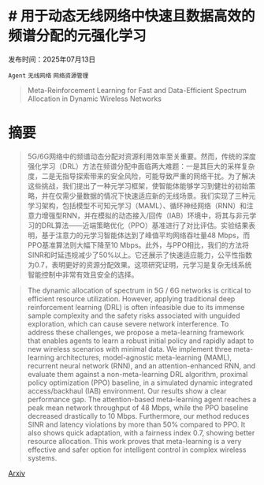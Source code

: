 # # 用于动态无线网络中快速且数据高效的频谱分配的元强化学习

发布时间：2025年07月13日

`Agent` `无线网络` `网络资源管理`

> Meta-Reinforcement Learning for Fast and Data-Efficient Spectrum Allocation in Dynamic Wireless Networks

# 摘要

> 5G/6G网络中的频谱动态分配对资源利用效率至关重要。然而，传统的深度强化学习（DRL）方法在频谱分配中面临两大难题：一是其巨大的采样复杂度，二是无指导探索带来的安全风险，可能导致严重的网络干扰。为了解决这些挑战，我们提出了一种元学习框架，使智能体能够学习到健壮的初始策略，并在仅需少量数据的情况下快速适应新的无线场景。我们实现了三种元学习架构，包括模型不可知元学习（MAML）、循环神经网络（RNN）和注意力增强型RNN，并在模拟的动态接入/回传（IAB）环境中，将其与非元学习的DRL算法——近端策略优化（PPO）基准进行了对比评估。实验结果表明，基于注意力的元学习智能体达到了峰值平均网络吞吐量48 Mbps，而PPO基准算法则大幅下降至10 Mbps。此外，与PPO相比，我们的方法将SINR和时延违规减少了50%以上。它还展示了快速适应能力，公平性指数为0.7，表明更好的资源分配效果。这项研究证明，元学习是复杂无线系统智能控制中非常有效且安全的选择。


> The dynamic allocation of spectrum in 5G / 6G networks is critical to efficient resource utilization. However, applying traditional deep reinforcement learning (DRL) is often infeasible due to its immense sample complexity and the safety risks associated with unguided exploration, which can cause severe network interference. To address these challenges, we propose a meta-learning framework that enables agents to learn a robust initial policy and rapidly adapt to new wireless scenarios with minimal data. We implement three meta-learning architectures, model-agnostic meta-learning (MAML), recurrent neural network (RNN), and an attention-enhanced RNN, and evaluate them against a non-meta-learning DRL algorithm, proximal policy optimization (PPO) baseline, in a simulated dynamic integrated access/backhaul (IAB) environment. Our results show a clear performance gap. The attention-based meta-learning agent reaches a peak mean network throughput of 48 Mbps, while the PPO baseline decreased drastically to 10 Mbps. Furthermore, our method reduces SINR and latency violations by more than 50% compared to PPO. It also shows quick adaptation, with a fairness index 0.7, showing better resource allocation. This work proves that meta-learning is a very effective and safer option for intelligent control in complex wireless systems.

[Arxiv](https://arxiv.org/abs/2507.10619)